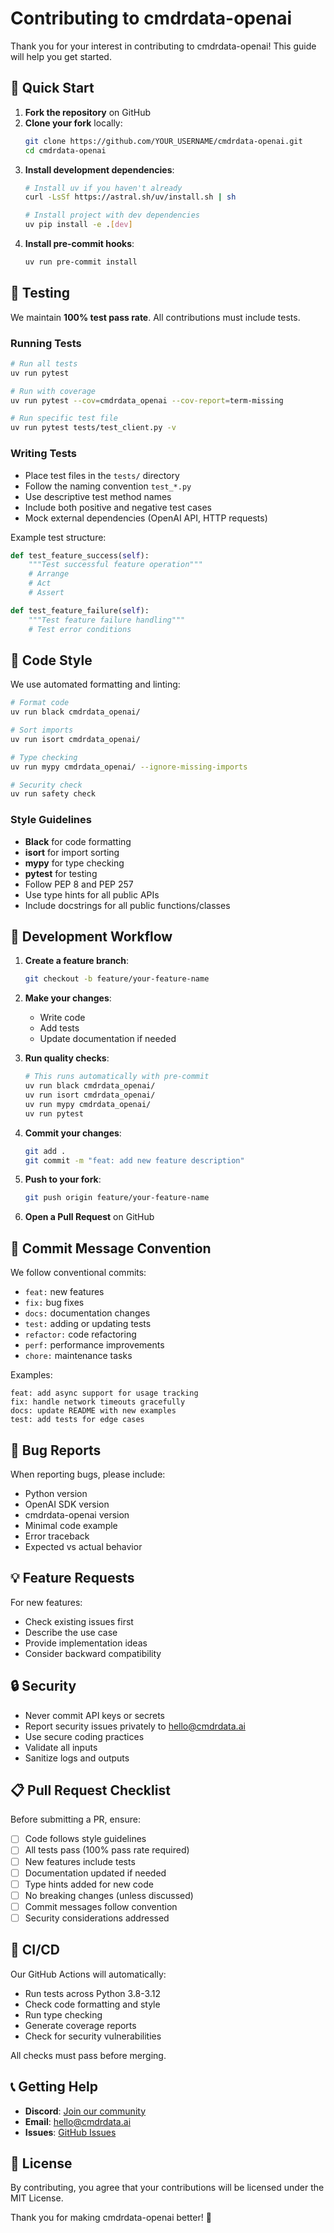 # Contributing to cmdrdata-openai

Thank you for your interest in contributing to cmdrdata-openai! This guide will help you get started.

## 🚀 Quick Start

1. **Fork the repository** on GitHub
2. **Clone your fork** locally:
   ```bash
   git clone https://github.com/YOUR_USERNAME/cmdrdata-openai.git
   cd cmdrdata-openai
   ```
3. **Install development dependencies**:
   ```bash
   # Install uv if you haven't already
   curl -LsSf https://astral.sh/uv/install.sh | sh

   # Install project with dev dependencies
   uv pip install -e .[dev]
   ```
4. **Install pre-commit hooks**:
   ```bash
   uv run pre-commit install
   ```

## 🧪 Testing

We maintain **100% test pass rate**. All contributions must include tests.

### Running Tests

```bash
# Run all tests
uv run pytest

# Run with coverage
uv run pytest --cov=cmdrdata_openai --cov-report=term-missing

# Run specific test file
uv run pytest tests/test_client.py -v
```

### Writing Tests

- Place test files in the `tests/` directory
- Follow the naming convention `test_*.py`
- Use descriptive test method names
- Include both positive and negative test cases
- Mock external dependencies (OpenAI API, HTTP requests)

Example test structure:
```python
def test_feature_success(self):
    """Test successful feature operation"""
    # Arrange
    # Act
    # Assert

def test_feature_failure(self):
    """Test feature failure handling"""
    # Test error conditions
```

## 🎨 Code Style

We use automated formatting and linting:

```bash
# Format code
uv run black cmdrdata_openai/

# Sort imports
uv run isort cmdrdata_openai/

# Type checking
uv run mypy cmdrdata_openai/ --ignore-missing-imports

# Security check
uv run safety check
```

### Style Guidelines

- **Black** for code formatting
- **isort** for import sorting
- **mypy** for type checking
- **pytest** for testing
- Follow PEP 8 and PEP 257
- Use type hints for all public APIs
- Include docstrings for all public functions/classes

## 🔧 Development Workflow

1. **Create a feature branch**:
   ```bash
   git checkout -b feature/your-feature-name
   ```

2. **Make your changes**:
   - Write code
   - Add tests
   - Update documentation if needed

3. **Run quality checks**:
   ```bash
   # This runs automatically with pre-commit
   uv run black cmdrdata_openai/
   uv run isort cmdrdata_openai/
   uv run mypy cmdrdata_openai/
   uv run pytest
   ```

4. **Commit your changes**:
   ```bash
   git add .
   git commit -m "feat: add new feature description"
   ```

5. **Push to your fork**:
   ```bash
   git push origin feature/your-feature-name
   ```

6. **Open a Pull Request** on GitHub

## 📝 Commit Message Convention

We follow conventional commits:

- `feat:` new features
- `fix:` bug fixes
- `docs:` documentation changes
- `test:` adding or updating tests
- `refactor:` code refactoring
- `perf:` performance improvements
- `chore:` maintenance tasks

Examples:
```
feat: add async support for usage tracking
fix: handle network timeouts gracefully
docs: update README with new examples
test: add tests for edge cases
```

## 🐛 Bug Reports

When reporting bugs, please include:

- Python version
- OpenAI SDK version
- cmdrdata-openai version
- Minimal code example
- Error traceback
- Expected vs actual behavior

## 💡 Feature Requests

For new features:

- Check existing issues first
- Describe the use case
- Provide implementation ideas
- Consider backward compatibility

## 🔒 Security

- Never commit API keys or secrets
- Report security issues privately to hello@cmdrdata.ai
- Use secure coding practices
- Validate all inputs
- Sanitize logs and outputs

## 📋 Pull Request Checklist

Before submitting a PR, ensure:

- [ ] Code follows style guidelines
- [ ] All tests pass (100% pass rate required)
- [ ] New features include tests
- [ ] Documentation updated if needed
- [ ] Type hints added for new code
- [ ] No breaking changes (unless discussed)
- [ ] Commit messages follow convention
- [ ] Security considerations addressed

## 🔄 CI/CD

Our GitHub Actions will automatically:

- Run tests across Python 3.8-3.12
- Check code formatting and style
- Run type checking
- Generate coverage reports
- Check for security vulnerabilities

All checks must pass before merging.

## 📞 Getting Help

- **Discord**: [Join our community](https://discord.gg/cmdrdata)
- **Email**: hello@cmdrdata.ai
- **Issues**: [GitHub Issues](https://github.com/cmdrdata-ai/cmdrdata-openai/issues)

## 📄 License

By contributing, you agree that your contributions will be licensed under the MIT License.

Thank you for making cmdrdata-openai better! 🙏
